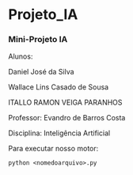 # Projeto_IA

### Mini-Projeto IA

Alunos:

Daniel José da Silva

Wallace Lins Casado de Sousa

ITALLO RAMON VEIGA PARANHOS

Professor: Evandro de Barros Costa

Disciplina: Inteligência Artificial

Para executar nosso motor: 
 ```
 python <nomedoarquivo>.py 
 ```